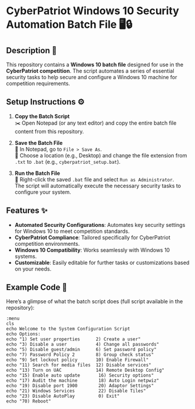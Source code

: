 # CyberPatriot Windows 10 Security Automation Batch File 🖥️🔒

## Description 📜  
This repository contains a **Windows 10 batch file** designed for use in the **CyberPatriot competition**. The script automates a series of essential security tasks to help secure and configure a Windows 10 machine for competition requirements.

## Setup Instructions ⚙️

1. **Copy the Batch Script**  
   ✂️ Open Notepad (or any text editor) and copy the entire batch file content from this repository.

2. **Save the Batch File**  
   💾 In Notepad, go to `File > Save As`.  
   📍 Choose a location (e.g., Desktop) and change the file extension from `.txt` to `.bat` (e.g., `cyberpatriot_setup.bat`).

3. **Run the Batch File**  
   🚀 Right-click the saved `.bat` file and select `Run as Administrator`.  
   The script will automatically execute the necessary security tasks to configure your system.

## Features ✨  
- **Automated Security Configurations**: Automates key security settings for Windows 10 to meet competition standards.  
- **CyberPatriot Compliance**: Tailored specifically for CyberPatriot competition environments.  
- **Windows 10 Compatibility**: Works seamlessly with Windows 10 systems.  
- **Customizable**: Easily editable for further tasks or customizations based on your needs.

## Example Code 📝  
Here’s a glimpse of what the batch script does (full script available in the repository):

```batch
:menu
cls
echo Welcome to the System Configuration Script
echo Options:
echo "1) Set user properties      2) Create a user"
echo "3) Disable a user           4) Change all passwords"
echo "5) Disable guest/admin      6) Set password policy"
echo "7) Password Policy 2        8) Group check status"
echo "9) Set lockout policy       10) Enable Firewall"
echo "11) Search for media files  12) Disable services"
echo "13) Turn on UAC             14) Remote Desktop Config"
echo "15) Enable auto update       16) Security options"
echo "17) Audit the machine        18) Auto Login netpwiz"
echo "19) Disable port 1900        20) Adaptor Settings"
echo "21) Windows Services         22) Disable Tiles"
echo "23) Disable AutoPlay         0) Exit"
echo "70) Reboot"

